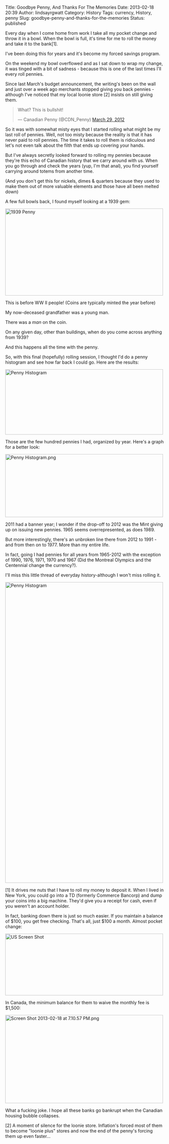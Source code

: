 Title: Goodbye Penny, And Thanks For The Memories
Date: 2013-02-18 20:39
Author: lindsayrgwatt
Category: History
Tags: currency, History, penny
Slug: goodbye-penny-and-thanks-for-the-memories
Status: published

Every day when I come home from work I take all my pocket change and throw it in a bowl. When the bowl is full, it's time for me to roll the money and take it to the bank\[1\].

I've been doing this for years and it's become my forced savings program.

On the weekend my bowl overflowed and as I sat down to wrap my change, it was tinged with a bit of sadness - because this is one of the last times I'll every roll pennies.

Since last March's budget announcement, the writing's been on the wall and just over a week ago merchants stopped giving you back pennies - although I've noticed that my local loonie store \[2\] insists on still giving them.

> What? This is bullshit!
>
> — Canadian Penny (@CDN_Penny) [March 29, 2012](https://twitter.com/CDN_Penny/status/185474265569693696)

<p>

<script async src="//platform.twitter.com/widgets.js" charset="utf-8"></script>

</p>

So it was with somewhat misty eyes that I started rolling what might be my last roll of pennies. Well, not too misty because the reality is that it has never paid to roll pennies. The time it takes to roll them is ridiculous and let's not even talk about the filth that ends up covering your hands.

But I've always secretly looked forward to rolling my pennies because they're this echo of Canadian history that we carry around with us. When you go through and check the years (yup, I'm that anal), you find yourself carrying around totems from another time.

(And you don't get this for nickels, dimes & quarters because they used to make them out of more valuable elements and those have all been melted down)

A few full bowls back, I found myself looking at a 1939 gem:

<img src="{static}/images/2013/02/IMG_4732.jpg" class="photo" width="500" height="276" alt="1939 Penny" />

This is before WW II people! (Coins are typically minted the year before)

My now-deceased grandfather was a young man.

There was a *man* on the coin.

On any given day, other than buildings, when do you come across anything from 1939?

And this happens all the time with the penny.

So, with this final (hopefully) rolling session, I thought I'd do a penny histogram and see how far back I could go. Here are the results:

<img src="{static}/images/2013/02/IMG_4730.jpg" class="photo" width="500" height="207" alt="Penny Histogram" />

Those are the few hundred pennies I had, organized by year. Here's a graph for a better look:

<img src="{static}/images/2013/02/Penny-Histogram.png" class="photo" width="500" height="200" alt="Penny Histogram.png" />

2011 had a banner year; I wonder if the drop-off to 2012 was the Mint giving up on issuing new pennies. 1965 seems overrepresented, as does 1989.

But more interestingly, there's an unbroken line there from 2012 to 1991 - and from then on to 1977. More than my entire life.

In fact, going I had pennies for all years from 1965-2012 with the exception of 1990, 1976, 1971, 1970 and 1967 (Did the Montreal Olympics and the Centennial change the currency?).

I'll miss this little thread of everyday history-although I won't miss rolling it.

<img src="{static}/images/2013/02/IMG_4731.jpg" class="photo" width="500" height="954" alt="Penny Histogram" />

\[1\] It drives me nuts that I have to roll my money to deposit it. When I lived in New York, you could go into a TD (formerly Commerce Bancorp) and dump your coins into a big machine. They'd give you a receipt for cash, even if you weren't an account holder.

In fact, banking down there is just so much easier. If you maintain a balance of $100, you get free checking. That's all, just $100 a month. Almost pocket change:

<img src="{static}/images/2013/02/Screen-Shot-2013-02-18-at-7.08.17-PM.png" class="photo" width="500" height="196" alt="US Screen Shot" />

In Canada, the minimum balance for them to waive the monthly fee is $1,500:

<img src="{static}/images/2013/02/Screen-Shot-2013-02-18-at-7.10.57-PM.png" class="photo" width="500" height="280" alt="Screen Shot 2013-02-18 at 7.10.57 PM.png" />

What a fucking joke. I hope all these banks go bankrupt when the Canadian housing bubble collapses.

\[2\] A moment of silence for the loonie store. Inflation's forced most of them to become "loonie plus" stores and now the end of the penny's forcing them up even faster...
